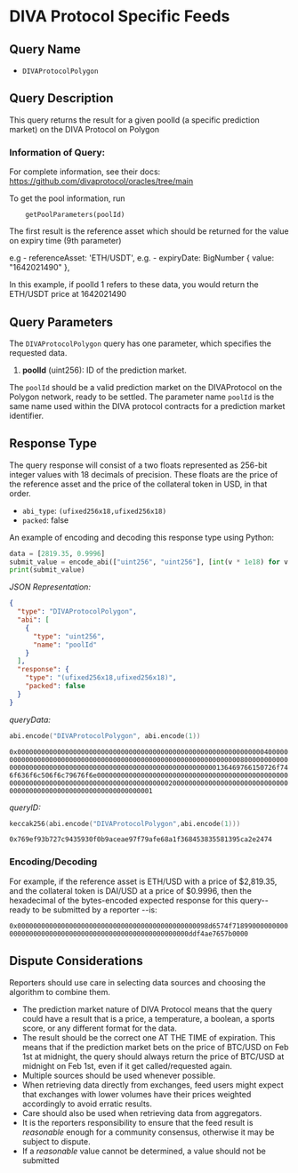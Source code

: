 # DIVA Protocol Specific Feeds

## Query Name

- `DIVAProtocolPolygon`

## Query Description

This query returns the result for a given poolId (a specific prediction market) on the DIVA Protocol on Polygon

### Information of Query:

For complete information, see their docs: https://github.com/divaprotocol/oracles/tree/main

To get the pool information, run

```
    getPoolParameters(poolId)
```

The first result is the reference asset which should be returned for the value on expiry time (9th parameter)

e.g - referenceAsset: 'ETH/USDT',
e.g. - expiryDate: BigNumber { value: "1642021490" },

In this example, if poolId 1 refers to these data, you would return the ETH/USDT price at 1642021490

## Query Parameters

The `DIVAProtocolPolygon` query has one parameter, which specifies the requested data.

1. **poolId** (uint256): ID of the prediction market.

The `poolId` should be a valid prediction market on the DIVAProtocol on the Polygon network, ready to be settled. The parameter name `poolId` is the same name used within the DIVA protocol contracts for a prediction market identifier.

## Response Type

The query response will consist of a two floats represented as 256-bit integer values with 18 decimals of precision. These floats are the price of the reference asset and the price of the collateral token in USD, in that order.

- `abi_type`: `(ufixed256x18,ufixed256x18)`
- `packed`: false

An example of encoding and decoding this response type using Python:

```python
data = [2819.35, 0.9996]
submit_value = encode_abi(["uint256", "uint256"], [int(v * 1e18) for v in data])
print(submit_value)
```

_JSON Representation:_

```json
{
  "type": "DIVAProtocolPolygon",
  "abi": [
    {
      "type": "uint256",
      "name": "poolId"
    }
  ],
  "response": {
    "type": "(ufixed256x18,ufixed256x18)",
    "packed": false
  }
}
```

_queryData:_

```s
abi.encode("DIVAProtocolPolygon", abi.encode(1))
```

`0x0000000000000000000000000000000000000000000000000000000000000040000000000000000000000000000000000000000000000000000000000000008000000000000000000000000000000000000000000000000000000000000000136469766150726f746f636f6c506f6c79676f6e0000000000000000000000000000000000000000000000000000000000000000000000000000000000000000200000000000000000000000000000000000000000000000000000000000000001`

_queryID:_

```s
keccak256(abi.encode("DIVAProtocolPolygon",abi.encode(1)))
```

`0x769ef93b727c9435930f0b9aceae97f79afe68a1f368453835581395ca2e2474`

### Encoding/Decoding

For example, if the reference asset is ETH/USD with a price of $2,819.35, and the collateral token is DAI/USD at a price of $0.9996, then the hexadecimal of the bytes-encoded expected response for this query-- ready to be submitted by a reporter --is:

`0x000000000000000000000000000000000000000000000098d6574f71899000000000000000000000000000000000000000000000000000000ddf4ae7657b0000`

## Dispute Considerations

Reporters should use care in selecting data sources and choosing the algorithm to combine them.

- The prediction market nature of DIVA Protocol means that the query could have a result that is a price, a temperature, a boolean, a sports score, or any different format for the data.
- The result should be the correct one AT THE TIME of expiration. This means that if the prediction market bets on the price of BTC/USD on Feb 1st at midnight, the query should always return the price of BTC/USD at midnight on Feb 1st, even if it get called/requested again.
- Multiple sources should be used whenever possible.
- When retrieving data directly from exchanges, feed users might expect that exchanges with lower volumes have their prices weighted accordingly to avoid erratic results.
- Care should also be used when retrieving data from aggregators.
- It is the reporters responsibility to ensure that the feed result is _reasonable_ enough for a community consensus, otherwise it may be subject to dispute.
- If a _reasonable_ value cannot be determined, a value should not be submitted
